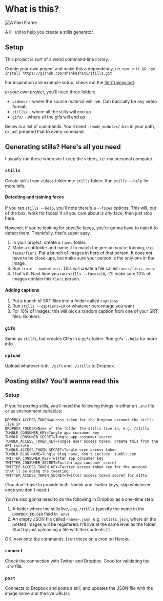 # What is this?

![A Fieri Frame](https://66.media.tumblr.com/9b2fc56a82f38194079d9aead9a4ad31/tumblr_pn6vnuPwrO1y72ak6o1_1280.png)

A lil' util to help you create a stills generator.

## Setup

This project is sort of a weird command-line library.

Create your own project and make this a dependency, i.e. `npm init && npm install https://github.com/shahkashani/stills.git`

For inspiration and example setup, check out the [fieriframes bot](https://github.com/shahkashani/fieriframes/).

_In your own project_, you'll need three folders:

- `videos/` - where the source material will live. Can basically be any video format.
- `stills/` - where all the stills will end up
- `gifs/` - where all the gifs will end up

Below is a list of commands. You'll need `./node_modules/.bin` in your path, or just prepend that to every command.

## Generating stills? Here's all you need

I usually run these wherever I keep the videos, i.e. my personal computer.

### `stills`

Create stills from `videos` folder into `stills` folder. Run `stills --help` for more info.

#### Detecting and training faces

If you ran `stills --help`, you'll note there's a `--faces` options. This will, out of the box, work for faces! If all you care about is _any_ face, then just stop here.

However, if you're looking for _specific_ faces, you're gonna have to train it to detect them. Thankfully, that's super easy.

1. In your project, create a `faces` folder.
1. Make a subfolder and name it to match the person you're training, e.g. `faces/fieri`. Put a bunch of images in here of that person. It does _not_ have to be close-ups, but make sure your person is the only one in the image.
1. Run `train --name=fieri`. This will create a file called `faces/fieri.json`.
1. That's it. Next time you run `stills --faces=10`, it'll make sure 10% of images contain this `fieri` person.

#### Adding captions

1. Put a bunch of SRT files into a folder called `captions`
1. Run `stills --captions=10` or whatever percentage you want
1. For 10% of images, this will pick a random caption from one of your SRT files. Bonkers.

### `gifs`

Same as `stills`, but creates GIFs in a `gifs` folder. Run `gifs --help` for more info

### `upload`

Upload whatever is in `./gifs` and `./stills` to Dropbox.

## Posting stills? You'll wanna read this

### Setup

If you're _posting_ stills, you'll need the following things in either an `.env` file or as environment variables:

```
DROPBOX_ACCESS_TOKEN=Access token for the Dropbox account the stills live in
DROPBOX_FOLDER=Name of the folder the stills live in, e.g. /stills
TUMBLR_CONSUMER_KEY=Tungle app consumer key
TUMBLR_CONSUMER_SECRET=Tungle app consumer secret
TUMBLR_ACCESS_TOKEN_KEY=Tungle user access token, create this from the API console
TUMBLR_ACCESS_TOKEN_SECRET=Tungle user access token
TUMBLR_BLOG_NAME=Tungle blog name, don't include .tumblr.com
TWITTER_CONSUMER_KEY=Twitter app consumer key
TWITTER_CONSUMER_SECRET=Twitter app consumer secret
TWITTER_ACCESS_TOKEN_KEY=Twitter access token key for the account that'll be doing the tweeting
TWITTER_ACCESS_TOKEN_SECRET=Twitter access token secret for ditto
```

(You don't have to provide both Tumblr and Twitter keys, skip whichever ones you don't need.)

You're also gonna need to do the following in Dropbox as a one-time step:

1. A folder where the stills live, e.g. `/stills` (specify the name in the `DROPBOX_FOLDER` field in `.env`)
2. An empty JSON file called `<name>.json`, e.g. `/stills.json`, where all the posted images will be registered. It'll live at the same level as the folder. Start by just uploading a file with the contents `[]`.

OK, now onto the commands. I run these on a cron on Heroku.

### `connect`

Check the connection with Twitter and Dropbox. Good for validating the `.env` file.

### `post`

Connects to Dropbox and posts a still, and updates the JSON file with the image name and the live URL(s).
